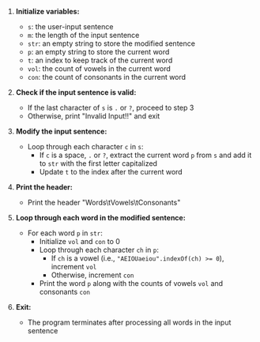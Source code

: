 

1. **Initialize variables:**
   - `s`: the user-input sentence
   - `m`: the length of the input sentence
   - `str`: an empty string to store the modified sentence
   - `p`: an empty string to store the current word
   - `t`: an index to keep track of the current word
   - `vol`: the count of vowels in the current word
   - `con`: the count of consonants in the current word

2. **Check if the input sentence is valid:**
   - If the last character of `s` is `.` or `?`, proceed to step 3
   - Otherwise, print "Invalid Input!!" and exit

3. **Modify the input sentence:**
   - Loop through each character `c` in `s`:
     - If `c` is a space, `.` or `?`, extract the current word `p` from `s` and add it to `str` with the first letter capitalized
     - Update `t` to the index after the current word

4. **Print the header:**
   - Print the header "Words\tVowels\tConsonants"

5. **Loop through each word in the modified sentence:**
   - For each word `p` in `str`:
     - Initialize `vol` and `con` to 0
     - Loop through each character `ch` in `p`:
       - If `ch` is a vowel (i.e., `"AEIOUaeiou".indexOf(ch) >= 0`), increment `vol`
       - Otherwise, increment `con`
     - Print the word `p` along with the counts of vowels `vol` and consonants `con`

6. **Exit:**
   - The program terminates after processing all words in the input sentence
